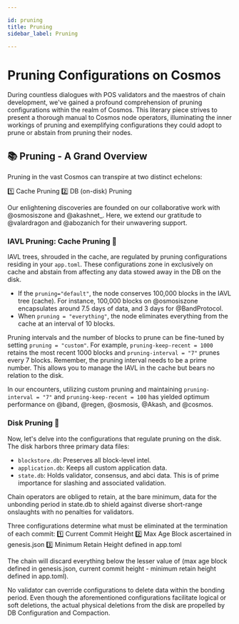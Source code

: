 ```yaml
---

id: pruning
title: Pruning
sidebar_label: Pruning

---
```


# Pruning Configurations on Cosmos

During countless dialogues with POS validators and the maestros of chain development, we've gained a profound comprehension of pruning configurations within the realm of Cosmos. This literary piece strives to present a thorough manual to Cosmos node operators, illuminating the inner workings of pruning and exemplifying configurations they could adopt to prune or abstain from pruning their nodes.

## 📚 Pruning - A Grand Overview

Pruning in the vast Cosmos can transpire at two distinct echelons:

1️⃣ Cache Pruning
2️⃣ DB (on-disk) Pruning

Our enlightening discoveries are founded on our collaborative work with @osmosiszone and @akashnet_. Here, we extend our gratitude to @valardragon and @abozanich for their unwavering support. 

### IAVL Pruning: Cache Pruning 🌱

IAVL trees, shrouded in the cache, are regulated by pruning configurations residing in your `app.toml`. These configurations zone in exclusively on cache and abstain from affecting any data stowed away in the DB on the disk.

- If the `pruning="default"`, the node conserves 100,000 blocks in the IAVL tree (cache). For instance, 100,000 blocks on @osmosiszone encapsulates around 7.5 days of data, and 3 days for @BandProtocol.
- When `pruning = "everything"`, the node eliminates everything from the cache at an interval of 10 blocks.

Pruning intervals and the number of blocks to prune can be fine-tuned by setting `pruning = "custom"`. For example, `pruning-keep-recent = 1000` retains the most recent 1000 blocks and `pruning-interval = "7"` prunes every 7 blocks. Remember, the pruning interval needs to be a prime number. This allows you to manage the IAVL in the cache but bears no relation to the disk.

In our encounters, utilizing custom pruning and maintaining `pruning-interval = "7"` and `pruning-keep-recent = 100` has yielded optimum performance on @band, @regen, @osmosis, @Akash, and @cosmos.

### Disk Pruning 📀

Now, let's delve into the configurations that regulate pruning on the disk. The disk harbors three primary data files:

- `blockstore.db`: Preserves all block-level intel.
- `application.db`: Keeps all custom application data.
- `state.db`: Holds validator, consensus, and abci data. This is of prime importance for slashing and associated validation.

Chain operators are obliged to retain, at the bare minimum, data for the unbonding period in state.db to shield against diverse short-range onslaughts with no penalties for validators.

Three configurations determine what must be eliminated at the termination of each commit:
1️⃣ Current Commit Height
2️⃣ Max Age Block ascertained in genesis.json
3️⃣ Minimum Retain Height defined in app.toml

The chain will discard everything below the lesser value of (max age block defined in genesis.json, current commit height - minimum retain height defined in app.toml).

No validator can override configurations to delete data within the bonding period. Even though the aforementioned configurations facilitate logical or soft deletions, the actual physical deletions from the disk are propelled by DB Configuration and Compaction.
